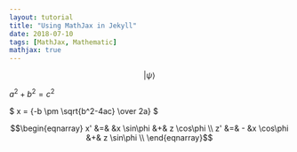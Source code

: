 ```yaml
---
layout: tutorial
title: "Using MathJax in Jekyll"
date: 2018-07-10
tags: [MathJax, Mathematic]
mathjax: true
---
```


$$|\psi\rangle$$

$a^2 + b^2 = c^2$

$ x = {-b \pm \sqrt{b^2-4ac} \over 2a} $

$$\begin{eqnarray}
x' &=& &x \sin\phi &+& z \cos\phi \\
z' &=& - &x \cos\phi &+& z \sin\phi \\
\end{eqnarray}$$